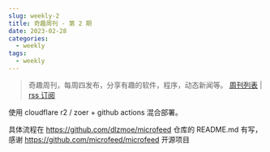 ```yaml
---
slug: weekly-2
title: 奇趣周刊 - 第 2 期
date: 2023-02-28
categories:
  - weekly
tags:
  - weekly
---
```


> 奇趣周刊，每周四发布，分享有趣的软件，程序，动态新闻等。 [周刊列表](/categories/weekly/) | [rss 订阅](/categories/weekly/index.xml)

使用 cloudflare r2 / zoer + github actions 混合部署。

具体流程在 https://github.com/dlzmoe/microfeed 仓库的 README.md 有写，感谢 https://github.com/microfeed/microfeed 开源项目
